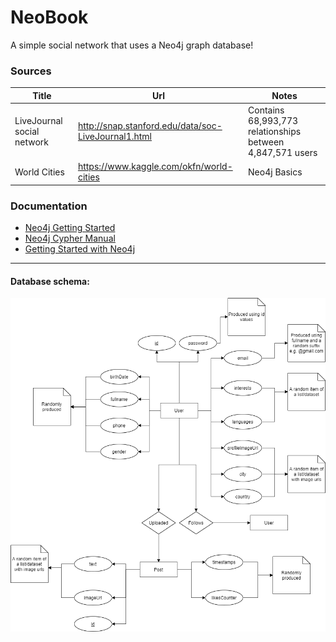 # NeoBook
A simple social network that uses a Neo4j graph database!


### Sources
Title | Url | Notes
------------ | ------------- | -------------
LiveJournal social network | http://snap.stanford.edu/data/soc-LiveJournal1.html | Contains 68,993,773 relationships  between 4,847,571 users
World Cities | https://www.kaggle.com/okfn/world-cities | Neo4j Basics


### Documentation

- [Neo4j Getting Started](https://neo4j.com/docs/pdf/neo4j-getting-started-4.2.pdf)
- [Neo4j Cypher Manual](https://neo4j.com/docs/pdf/neo4j-cypher-manual-4.2.pdf)
- [Getting Started with Neo4j](https://neo4j.com/developer/get-started/)

-----------------------------------------------------

#### Database schema:

![Db Schema](https://github.com/p17griv/neobook/blob/main/db_schema.png)
